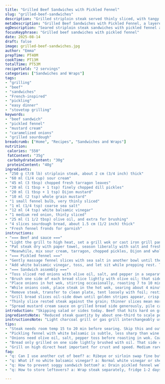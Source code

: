```yaml
---
title: "Grilled Beef Sandwiches with Pickled Fennel"
slug: "grilled-beef-sandwiches"
description: "Grilled striploin steak served thinly sliced, with tangy fennel marinated in white balsamic vinegar and crispy roasted red onions. Mustard cream sauce with tarragon and chopped cornichons adds vibrant sharpness. Bread grilled only on one side, brushed with oil. A smart, balanced sandwich with contrasting textures and punchy flavours. Substitutes for steak and vinegar included. Cooks on high heat, watch for visual cues rather than strict times. Resting meat to keep it juicy. No em dash in text, replaced with commas and semicolons; adjusted ingredient quantities and cooking steps to suit busy cooks and novice grillers."
metaDescription: "Grilled Beef Sandwiches with Pickled Fennel, a layered French-inspired dish using seared striploin, tangy fennel, caramelized onions, mustard cream, and grilled sourdough bread."
ogDescription: "Seared striploin steak sandwiches with pickled fennel and roast onions on grilled sourdough, boosted by a tangy mustard cream sauce. Watch textures, listen for cues."
focusKeyphrase: "Grilled beef sandwiches with pickled fennel"
date: 2025-08-14
draft: false
image: grilled-beef-sandwiches.jpg
author: "Emma"
prepTime: PT40M
cookTime: PT13M
totalTime: PT53M
recipeYield: "2 servings"
categories: ["Sandwiches and Wraps"]
tags:
- "grilling"
- "beef"
- "sandwiches"
- "French-inspired"
- "pickling"
- "easy dinner"
- "stovetop grilling"
keywords:
- "beef sandwich"
- "pickled fennel"
- "mustard cream"
- "caramelized onions"
- "grilled sourdough"
breadcrumb: ["Home", "Recipes", "Sandwiches and Wraps"]
nutrition: 
 calories: "550"
 fatContent: "35g"
 carbohydrateContent: "30g"
 proteinContent: "40g"
ingredients:
- "250 g (7/8 lb) striploin steak, about 2 cm (3/4 inch) thick"
- "60 ml (1/4 cup) sour cream"
- "45 ml (3 tbsp) chopped fresh tarragon leaves"
- "20 ml (1 tbsp + 1 tsp) finely chopped dill pickles"
- "20 ml (1 tbsp + 1 tsp) Dijon mustard"
- "10 ml (2 tsp) whole grain mustard"
- "1 small fennel bulb, very thinly sliced"
- "1 ml (1/4 tsp) coarse sea salt"
- "12 ml (4 tsp) white balsamic vinegar"
- "1 medium red onion, thinly sliced"
- "25 ml (1 1/2 tbsp) olive oil, and extra for brushing"
- "4 slices sourdough bread, about 1.5 cm (1/2 inch) thick"
- "Fresh fennel fronds for garnish"
instructions:
- "=== Beef and sauce ==="
- "Light the grill to high heat, set a grill wok or cast iron grill pan on the grate to preheat, oil grate next to it to prevent sticking."
- "Pat steak dry with paper towel, season liberally with salt and freshly cracked black pepper. Let rest at room temp 15 to 20 minutes to take off chill; crucial for even cooking."
- "Meanwhile, mix sour cream, tarragon, chopped pickles, Dijon and whole grain mustards in a bowl. Season to taste with salt and pepper; sharpness should cut through rich meat. Set aside for flavors to meld."
- "=== Pickled fennel ==="
- "Gently massage fennel slices with sea salt in another bowl until they soften and release liquid, about 2 minutes; you'll hear a faint crunch then a softer snap when done."
- "Add white balsamic vinegar, toss, and let sit while prepping rest. The balance of sweet acidity with fennel’s anise punch is key; avoid over-marinating or it gets mushy. Drain excess liquid before assembling."
- "=== Sandwich assembly ==="
- "Toss sliced red onions with olive oil, salt, and pepper in a separate bowl. Oil only enough to coat but prevent dryness; too much masks the caramelization flavour."
- "Brush one side of each bread slice lightly with olive oil; that side will grill and crisp; the other remains soft for sauce absorption."
- "Place onions in hot wok, stirring occasionally, roasting 7 to 10 minutes until edges caramelize and soften; listen for gentle sizzling—no burning. Remove when richly browned but not blackened."
- "While onions cook, place steak in the hot wok, searing about 4 minutes per side for medium rare, flipping once when juices start pooling on top but meat still resists touch slightly; avoid pressing to keep juices inside."
- "Remove steak, transfer to clean plate, tent loosely with foil; resting 7 minutes allows juices to redistribute, prevents dryness."
- "Grill bread slices oil-side down until golden stripes appear, crisp but not scorched, usually 1 to 2 minutes depending on grill heat."
- "Thinly slice rested steak against the grain; thinner slices mean more tender steak bites in sandwich."
- "Spread mustard cream sauce on grilled bread side generously, pile caramelized onions over two slices, add sliced steak, top with drained pickled fennel. Sprinkle fresh fennel fronds for aroma and texture. Close sandwiches, slice in half, serve immediately with extra pickles if liked."
introduction: "Skipping salad or sides today. Beef that hits hard on grill, toss that heat evenly with oil and salt before it even meets flame. Fennel; thin slices need coaxing to drop that bite, salt and vinegar do the heavy lifting. Onion? Take all the time they need to turn soft, a slight char gives pickup. Sauce? Tart but smooth, mustard and cream balance. Bread only grilled one side, keeps moist but with crunch where it counts. Simple, takes attention—but worth it. Returns you to smoky, slightly sweet, creamy, and punchy sandwich space that just feels alive. I learned not to rush marination or rest—results show. Cooking isn’t ticking off times. It’s feel and look. Flames whisper secrets in crackles and sizzles. Listen."
ingredientsNote: "Reduced steak quantity by about one-third to scale portions better for two. Sour cream over mayonnaise for tang but less oil; tarragon fresh to lift. Dill pickles instead of cornichons; similar crunch and acidity but more available. White balsamic vinegar instead of wine vinegar; mellower, subtle vanilla note that works better with fennel. You can swap striploin for ribeye or sirloin; adjust grill time accordingly—ribeye fattier, need slightly longer rest. If no white balsamic, normal white vinegar or sherry vinegar works, just less sweet. Red onion side for roasting, not grilling directly; keeps sweetness sharper; olive oil good quality to prevent bitterness. Sourdough crucial but any crusty bread works. Fresh fennel fronds not mandatory but transformative aroma. Salt’s crucial to draw liquid out from fennel—no skipping. Over-massage makes it soggy, so firm pressure only."
instructionsNote: "Light charcoal grill or gas grill interchangeably used; heating wok or grill pan over high direct heat crucial to success; lack of heat leads to stewed steak not seared steak. Oil grill grate prevents flare-ups and sticking—done wrong means lost meat. Resting steak under foil prevents drying out; no foil means juice loss. Thin slicing against grain must be done quickly after resting to avoid chilling meat; cold slices lose textural appeal. Oil only one side of bread to avoid greasy sandwich. Watch onions carefully; from translucent to nicely browned is a narrow window. Fennel needs draining after marination to prevent wet bread sogginess. Sauce creamy but tangy; seasoning tweaks added later if mustard too spicy. Proper layering of sandwich ingredients avoids soggy bottom bread; always place sauce on toasted bread side only. Cornichons optional but add crunch; substitute with pickled jalapeños for heat if desired. Times to rely on change in texture, sound of sizzle, color shifts rather than rigid clocks. Imagine the crackling sound as signal meat sealed, onions softening, fennel crunching gently in hand. These signs tell when step’s right or needs more patience."
tips:
- "Steak needs room temp 15 to 20 min before searing. Skip this and outer edge overcooks, inside stays cold; uneven. Salt before rest pulls moisture, dry surface means better crust. No pressing meat; juices stay locked. Thin slices sliced right after tented rest or meat chills, chew gets tough. I’ve rushed this, regret it every time."
- "Pickling fennel with white balsamic is subtle, less sharp than wine vinegar. Over-massage breaks it down too much, ends up soggy not crunchy. A faint crunch then snap is signal to stop. Drain excess liquid or sandwich bread soggy disaster. Tried longer before, ruined that bite totally. Salt draws water out but no drowning fennel."
- "Onions need olive oil, salt, pepper toss before roasting in wok. Coating thin but even prevents dryness yet allows sugar to caramelize. Too much oil masks flavor and texture. Don’t rush; 7-10 minutes to change from translucent soft to slightly charred edges. Watch and listen for sizzling; no black bits. Burned onion = bitter, vivid taste vanishes fast."
- "Bread only grilled on one side lightly brushed with oil. That side crisps, other stays soft absorbs sauce. Grill time 1 to 2 min depending on heat, watch for gold stripes. Tried flipping and grilling both sides, ended with unwanted dryness. Use crusty bread like sourdough; softer bread gets soaked quickly, fell apart on me once."
- "Grill on high direct heat important for crust and speed. Medium rare needs around 4 min per side with juices pooling top as signal to flip finally. Rest steak loosely tented 7 min, essential to redistribute juices preventing dry bites. Patience in rest shows in tender chew. Removed foil too soon? Meat dried out instantly, trust that quiet wait."
faq:
- "q: Can I use another cut of beef? a: Ribeye or sirloin swap fine but adjust cook time. Ribeye fattier, needs slightly longer rest. Sirloin leaner cooks faster, watch closely. Texture changes, flavor slightly altered. Tried skirt once; thin but tougher chew."
- "q: What if no white balsamic vinegar? a: Normal white vinegar or sherry vinegar works okay. Less sweet, more sharpness. Adjust marination time to avoid mushy fennel. Tasting along helps. Vinegar type affects balance but pickling method same."
- "q: How to prevent soggy sandwich bottom? a: Drain pickled fennel well. Only oil one bread side, sauce on grilled side only. Onions drained slightly. Layering matters; juice from meat and sauce can soften bread fast. Use crusty bread to resist, don’t overload filling."
- "q: How to store leftovers? a: Wrap steak separately, fridge 1-2 days max. Pickled fennel keeps longer but loses crunch. Roast onions lose texture after reheating, better fresh. Bread better toasted fresh. Sandwiches assemble fresh for best bite; reheated can get soggy or dry."

---
```

